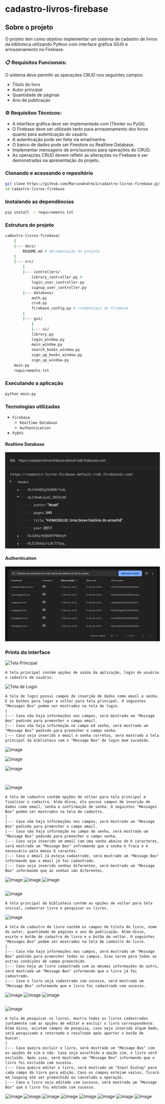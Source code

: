 # cadastro-livros-firebase

## Sobre o projeto

O projeto tem como objetivo implementar um sistema de cadastro de livros da biblioteca utilizando Python com interface gráfica (GUI) e armazenamento no Firebase.

### 📋 Requisitos Funcionais:

O sistema deve permitir as operações CRUD nos seguintes campos:
- Título do livro
- Autor principal
- Quantidade de páginas
- Ano de publicação

### ⚙ Requisitos Técnicos:

- A interface gráfica deve ser implementada com (Tkinter ou PyQt).
- O Firebase deve ser utilizado tanto para armazenamento dos livros quanto para autenticação do usuário.
- A autenticação pode ser feita via email/senha.
- O banco de dados pode ser Firestore ou Realtime Database.
- Implementar mensagens de erro/sucesso para operações do CRUD.
- As operações CRUD devem refletir as alterações no Firebase e ser demonstradas na apresentação do projeto.

### Clonando e acessando o repositório
```bash
git clone https://github.com/MarcosAndreLS/cadastro-livros-firebase.git
cd cadastro-livros-firebase
```

### Instalando as dependências
```bash
pip install -r requirements.txt
```

### Estrutura do projeto

```bash
cadastro-livros-firebase/
    |
    |--- docs/
        README.md # documentação do projeto
    |
    |--- src/
        |
        |--- controllers/
            library_controller.py # 
            login_user_controller.py
            signup_user_controller.py
        |--- database/
            auth.py
            crud.py            
            firebase_config.py # credenciais do firebase
        |
        |--- gui/
            |
            |--- ui/
            library.py
            login_window.py
            main_window.py
            search_books_window.py
            sign_up_books_window.py
            sign_up_window.py
    main.py
    requirements.txt
```

### Executando a aplicação

```bash
python main.py
```

### Tecnologias utilizadas

- `Firebase`
    - `Realtime Database`
    - `Authentication`
- `PyQt5`

#### Realtime Database

<img src="../images/url-image-books.png"/>

#### Authentication

<img src="../images/autenticacao.png"/>

### Prints da interface

![Tela Principal](https://github.com/user-attachments/assets/26e31e67-edd3-4b76-abc3-208d4db4532a)

```
A tela principal contém opções de saída da aplicação, login de usuário e cadastro de usuário. 
```

![Tela de Login](https://github.com/user-attachments/assets/6f92ede2-c0b9-48be-ab85-941427c6b027)

```
A tela de login possui campos de inserção de dados como email e senha. E os botões para logar e voltar para tela principal. O seguintes "Messages Box" podem ser mostrados na tela de login.
|
|--- Caso não haja informações nos campos, será mostrado um "Message Box" pedindo para preencher o campo email.
|--- Caso não haja informação no campo ed senha, será mostrado um "Message Box" pedindo para preencher o campo senha.
|--- Caso seja inserido o email e senha corretos, será mostrado a tela principal da biblioteca com o "Message Box" de login bem sucedido.
```
![image](https://github.com/user-attachments/assets/db72b485-f94b-48ea-a2de-776c843fb39e)

![image](https://github.com/user-attachments/assets/5d7b2a1e-d01e-474c-b333-c821c19dae90)

![image](https://github.com/user-attachments/assets/806a9965-8291-4281-b597-5bc08d12c99c)
```
 
```
![image](https://github.com/user-attachments/assets/b07ac6f9-eb20-469b-9562-9a5c91209ad6)
```
A tela de cadastro contém opções de voltar para tela principal e finalizar o cadastro. Além disso, ela possui campos de inserção de dados como email, senha e confirmação de senha. O seguintes "Messages Box" podem ser mostrados na tela de cadastro.
|
|--- Caso não haja informações nos campos, será mostrado um "Message Box" pedindo para preencher o campo email.
|--- Caso não haja informação no campo de senha, será mostrado um "Message Box" pedindo para preencher o campo senha.
|--- Caso seja inserido um email com uma senha abaixo de 6 caracteres, será mostrado um "Message Box" infromando que a senha é fraca e é necessário pelo menos 6 caractes.
|--- Caso o email já esteja cadastrado, será mostrado um "Message Box" informando que o email já foi cadastrado.
|--- Caso seja inserido senhas diferentes, será mostrado um "Message Box" informando que as senhas são diferentes.
```
![image](https://github.com/user-attachments/assets/ecd3e0d4-9070-4eb6-9985-4df7fa4b4fec)
![image](https://github.com/user-attachments/assets/cefc0155-394a-4e44-9d8c-e1a99f24db0c)
![image](https://github.com/user-attachments/assets/597f4d8b-8037-4d59-9b9b-57c757a1f2f1)

```
```
![image](https://github.com/user-attachments/assets/33f02a4a-a987-49e2-878b-c521d1b3ce19)

```
A tela principal da biblioteca contém as opções de voltar para tela inicial, cadastrar livro e pesquisar os livros.
```
![image](https://github.com/user-attachments/assets/d5200e68-11f4-4d16-9579-1db1f60057a7)
```
A tela de cadastro de livro contém os campos de título do livro, nome do autor, quantidade de páginas e ano de publicação. Além disso, existe o botão de cadastro de livro e o botão de voltar. O seguintes "Messages Box" podem ser mostrados na tela de cadastro do livro.
|
|--- Caso não haja informações nos campos, será mostrado um "Message Box" pedindo para preencher todos os campos. Isso serve para todas as outras condições de campo preenchido.
|--- Caso haja um livro cadastrado com as mesmas informações de outro, será mostrado um "Message Box" informando que o livro já foi cadastrado.
|--- Caso o livro seja cadastrado com sucesso, será mostrado um "Message Box" informando que o livro foi cadastrado com sucesso.
```
![image](https://github.com/user-attachments/assets/e4be1b7c-2d29-4de1-9bd3-60a73cf0ed27)
![image](https://github.com/user-attachments/assets/8f9c8adf-44c9-4b29-9a58-a3d600a0f8c5)
![image](https://github.com/user-attachments/assets/28039bf3-97e0-4a96-8c2e-a02c295b0106)
```
```
![image](https://github.com/user-attachments/assets/239eb6c4-6bd7-498a-bd67-844bf08fe3e5)

```
A tela de pesquisar os livros, mostra todos os livros cadastrados juntamente com as opções de editar e excluir o livro correspondente. Além disso, existem campos de pesquisa, caso seja inserido algum dado, será pesquisado e retornado o resultado após apertar o botão de buscar.
|
|--- Caso queira excluir o livro, será mostrado um "Message Box" com as opções de sim e não. Caso seja escolhido a opção sim, o livro será excluído. Após isso, será mostrado um "Message Box" informando que o livro foi excluído com sucesso.
|--- Caso queira editar o livro, será mostrado um "Input Dialog" para cada campo do livro para edição. Caso os campos estejam vazios, ficará em looping até ser preenchido ou cancelado a operação.
|--- Caso o livro seja editado com sucesso, será mostrado um "Message Box" que o livro foi editado com sucesso.
```
![image](https://github.com/user-attachments/assets/e55a709c-9e62-4033-a023-452ff1612530)
![image](https://github.com/user-attachments/assets/e93c337a-a2fc-42e0-88a6-6be45ad1b1c3)
![image](https://github.com/user-attachments/assets/cd212df6-b0a1-4f70-8c61-e5b090235aac)
![image](https://github.com/user-attachments/assets/6641c3f7-a36c-41cc-a1c1-a11aa6ccac93)
![image](https://github.com/user-attachments/assets/178812cf-7fbf-48f6-9f3c-ddfccfa802f3)
![image](https://github.com/user-attachments/assets/757730a8-ed0b-4e5f-bc71-7c3195685f91)
![image](https://github.com/user-attachments/assets/977420a0-7c46-4fe7-866c-2b1bf6b1eda8)
![image](https://github.com/user-attachments/assets/3fbd1c67-bd1b-4672-b4e1-f89a225c4e13)

















